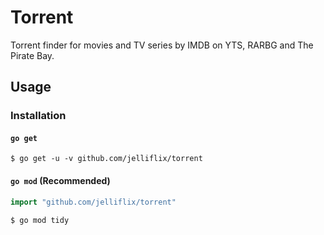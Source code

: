 Torrent
=======

Torrent finder for movies and TV series by IMDB on YTS, RARBG and The Pirate Bay.

## Usage

### Installation

#### `go get`

```shell
$ go get -u -v github.com/jelliflix/torrent
```

#### `go mod` (Recommended)

```go
import "github.com/jelliflix/torrent"
```

```shell
$ go mod tidy
```

